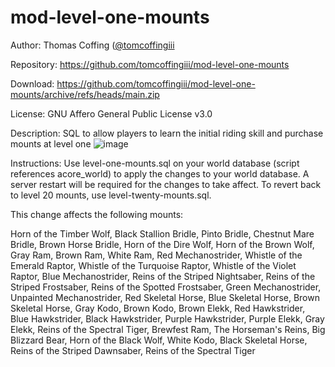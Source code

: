 # mod-level-one-mounts

Author: Thomas Coffing ([@tomcoffingiii](https://github.com/tomcoffingiii)

Repository: https://github.com/tomcoffingiii/mod-level-one-mounts

Download: https://github.com/tomcoffingiii/mod-level-one-mounts/archive/refs/heads/main.zip

License: GNU Affero General Public License v3.0

Description: SQL to allow players to learn the initial riding skill and purchase mounts at level one
![image](https://github.com/user-attachments/assets/f57703d1-da70-4c02-b5f6-c3b21f176d37)

Instructions: Use level-one-mounts.sql on your world database (script references acore_world) to apply the changes to your world database.  A server restart will be required for the changes to take affect.  To revert back to level 20 mounts, use level-twenty-mounts.sql.

This change affects the following mounts: 

Horn of the Timber Wolf, 
Black Stallion Bridle, 
Pinto Bridle, 
Chestnut Mare Bridle, 
Brown Horse Bridle, 
Horn of the Dire Wolf, 
Horn of the Brown Wolf, 
Gray Ram, 
Brown Ram, 
White Ram, 
Red Mechanostrider, 
Whistle of the Emerald Raptor, 
Whistle of the Turquoise Raptor, 
Whistle of the Violet Raptor, 
Blue Mechanostrider, 
Reins of the Striped Nightsaber, 
Reins of the Striped Frostsaber, 
Reins of the Spotted Frostsaber, 
Green Mechanostrider, 
Unpainted Mechanostrider, 
Red Skeletal Horse, 
Blue Skeletal Horse, 
Brown Skeletal Horse, 
Gray Kodo, 
Brown Kodo, 
Brown Elekk, 
Red Hawkstrider, 
Blue Hawkstrider, 
Black Hawkstrider, 
Purple Hawkstrider, 
Purple Elekk, 
Gray Elekk, 
Reins of the Spectral Tiger, 
Brewfest Ram, 
The Horseman's Reins, 
Big Blizzard Bear, 
Horn of the Black Wolf, 
White Kodo, 
Black Skeletal Horse, 
Reins of the Striped Dawnsaber, 
Reins of the Spectral Tiger
